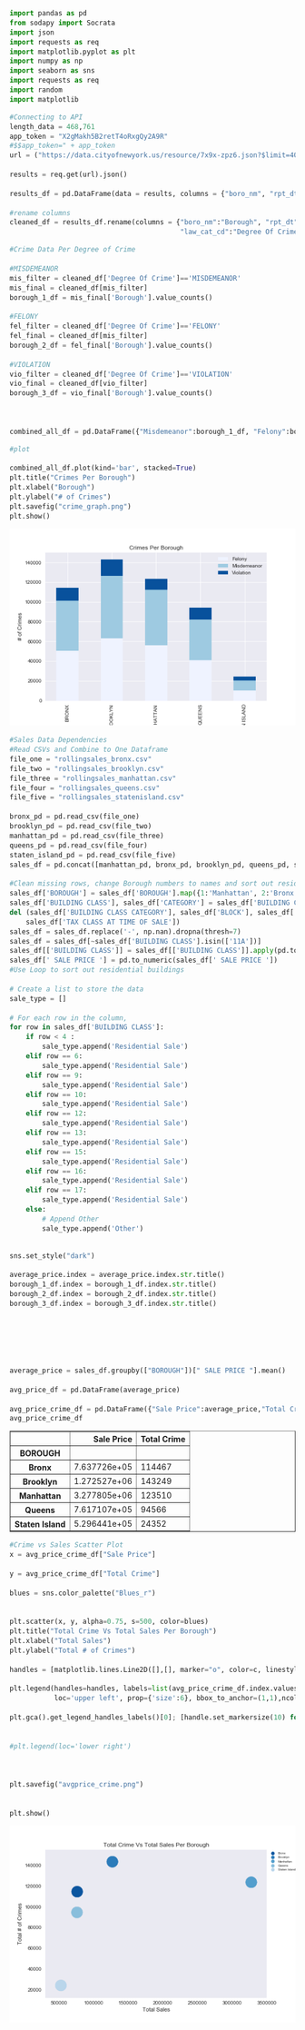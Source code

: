 

```python
import pandas as pd
from sodapy import Socrata
import json
import requests as req
import matplotlib.pyplot as plt
import numpy as np
import seaborn as sns 
import requests as req
import random 
import matplotlib

```


```python
#Connecting to API
length_data = 468,761
app_token = "X2gMakh5B2retT4oRxgQy2A9R"
#$$app_token=" + app_token
url = ("https://data.cityofnewyork.us/resource/7x9x-zpz6.json?$limit=400000&$offset=0")

results = req.get(url).json()

results_df = pd.DataFrame(data = results, columns = {"boro_nm", "rpt_dt", "ofns_desc","lat_long","law_cat_cd","prem_typ_desc"})

#rename columns
cleaned_df = results_df.rename(columns = {"boro_nm":"Borough", "rpt_dt": "Report Date", "ofns_desc": "Offense Decription", "lat_long":"Location", 
                                          "law_cat_cd":"Degree Of Crime", "prem_typ_desc":"Location Type"})

```


```python
#Crime Data Per Degree of Crime

#MISDEMEANOR
mis_filter = cleaned_df['Degree Of Crime']=='MISDEMEANOR'
mis_final = cleaned_df[mis_filter]
borough_1_df = mis_final['Borough'].value_counts()

#FELONY
fel_filter = cleaned_df['Degree Of Crime']=='FELONY'
fel_final = cleaned_df[mis_filter]
borough_2_df = fel_final['Borough'].value_counts()

#VIOLATION
vio_filter = cleaned_df['Degree Of Crime']=='VIOLATION'
vio_final = cleaned_df[vio_filter]
borough_3_df = vio_final['Borough'].value_counts()



combined_all_df = pd.DataFrame({"Misdemeanor":borough_1_df, "Felony":borough_2_df, "Violation":borough_3_df}) 
```


```python
#plot 

combined_all_df.plot(kind='bar', stacked=True)
plt.title("Crimes Per Borough")
plt.xlabel("Borough")
plt.ylabel("# of Crimes")
plt.savefig("crime_graph.png")
plt.show()
```


![png](brough_crime.png)



```python
#Sales Data Dependencies 
#Read CSVs and Combine to One Dataframe
file_one = "rollingsales_bronx.csv"
file_two = "rollingsales_brooklyn.csv"
file_three = "rollingsales_manhattan.csv"
file_four = "rollingsales_queens.csv"
file_five = "rollingsales_statenisland.csv"

bronx_pd = pd.read_csv(file_one)
brooklyn_pd = pd.read_csv(file_two)
manhattan_pd = pd.read_csv(file_three)
queens_pd = pd.read_csv(file_four)
staten_island_pd = pd.read_csv(file_five)
sales_df = pd.concat([manhattan_pd, bronx_pd, brooklyn_pd, queens_pd, staten_island_pd])

#Clean missing rows, change Borough numbers to names and sort out residential buildings
sales_df['BOROUGH'] = sales_df['BOROUGH'].map({1:'Manhattan', 2:'Bronx', 3:'Brooklyn', 4:'Queens', 5:'Staten Island'})
sales_df['BUILDING CLASS'], sales_df['CATEGORY'] = sales_df['BUILDING CLASS CATEGORY'].str.split(' ', 1).str
del (sales_df['BUILDING CLASS CATEGORY'], sales_df['BLOCK'], sales_df['LOT'],  sales_df['EASE-MENT'],  sales_df['TAX CLASS AT PRESENT'],
    sales_df['TAX CLASS AT TIME OF SALE'])
sales_df = sales_df.replace('-', np.nan).dropna(thresh=7)
sales_df = sales_df[~sales_df['BUILDING CLASS'].isin(['11A'])]
sales_df[['BUILDING CLASS']] = sales_df[['BUILDING CLASS']].apply(pd.to_numeric)
sales_df[' SALE PRICE '] = pd.to_numeric(sales_df[' SALE PRICE ']) 
#Use Loop to sort out residential buildings

# Create a list to store the data
sale_type = []

# For each row in the column,
for row in sales_df['BUILDING CLASS']:
    if row < 4 :
        sale_type.append('Residential Sale')
    elif row == 6:
        sale_type.append('Residential Sale')
    elif row == 9:
        sale_type.append('Residential Sale')
    elif row == 10:
        sale_type.append('Residential Sale')
    elif row == 12:
        sale_type.append('Residential Sale')
    elif row == 13:
        sale_type.append('Residential Sale')
    elif row == 15:
        sale_type.append('Residential Sale')
    elif row == 16:
        sale_type.append('Residential Sale')
    elif row == 17:
        sale_type.append('Residential Sale')
    else:
        # Append Other
        sale_type.append('Other')
```


```python

sns.set_style("dark")

average_price.index = average_price.index.str.title()
borough_1_df.index = borough_1_df.index.str.title()
borough_2_df.index = borough_2_df.index.str.title()
borough_3_df.index = borough_3_df.index.str.title()






average_price = sales_df.groupby(["BOROUGH"])[" SALE PRICE "].mean()

avg_price_df = pd.DataFrame(average_price)

avg_price_crime_df = pd.DataFrame({"Sale Price":average_price,"Total Crime":borough_1_df+borough_2_df+borough_3_df})
avg_price_crime_df


```




<div>

<table border="1" class="dataframe">
  <thead>
    <tr style="text-align: right;">
      <th></th>
      <th>Sale Price</th>
      <th>Total Crime</th>
    </tr>
    <tr>
      <th>BOROUGH</th>
      <th></th>
      <th></th>
    </tr>
  </thead>
  <tbody>
    <tr>
      <th>Bronx</th>
      <td>7.637726e+05</td>
      <td>114467</td>
    </tr>
    <tr>
      <th>Brooklyn</th>
      <td>1.272527e+06</td>
      <td>143249</td>
    </tr>
    <tr>
      <th>Manhattan</th>
      <td>3.277805e+06</td>
      <td>123510</td>
    </tr>
    <tr>
      <th>Queens</th>
      <td>7.617107e+05</td>
      <td>94566</td>
    </tr>
    <tr>
      <th>Staten Island</th>
      <td>5.296441e+05</td>
      <td>24352</td>
    </tr>
  </tbody>
</table>
</div>




```python
#Crime vs Sales Scatter Plot
x = avg_price_crime_df["Sale Price"]

y = avg_price_crime_df["Total Crime"]

blues = sns.color_palette("Blues_r")


plt.scatter(x, y, alpha=0.75, s=500, color=blues)
plt.title("Total Crime Vs Total Sales Per Borough")
plt.xlabel("Total Sales")
plt.ylabel("Total # of Crimes")

handles = [matplotlib.lines.Line2D([],[], marker="o", color=c, linestyle="none") for c in blues]

plt.legend(handles=handles, labels=list(avg_price_crime_df.index.values), 
           loc='upper left', prop={'size':6}, bbox_to_anchor=(1,1),ncol=1, numpoints=1)

plt.gca().get_legend_handles_labels()[0]; [handle.set_markersize(10) for handle in handles]


#plt.legend(loc='lower right')



plt.savefig("avgprice_crime.png")


plt.show()
```


![png](avgprice_crime.png)



```python

```
